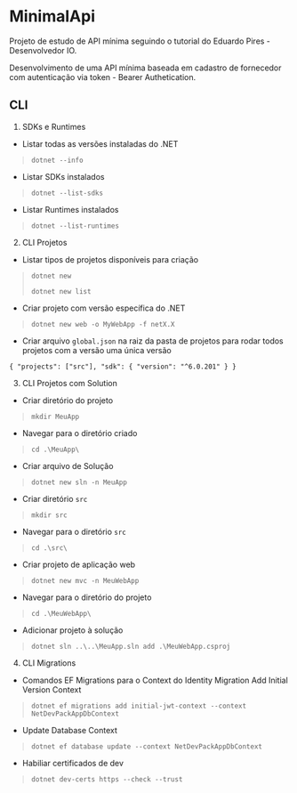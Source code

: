 # MinimalApi
Projeto de estudo de API mínima seguindo o tutorial do Eduardo Pires - Desenvolvedor IO.

Desenvolvimento de uma API mínima baseada em cadastro de fornecedor com autenticação via token - Bearer Authetication.

## CLI 
1. SDKs e Runtimes
- Listar todas as versões instaladas do .NET
> `dotnet --info`

- Listar SDKs instalados
> `dotnet --list-sdks`

- Listar Runtimes instalados
> `dotnet --list-runtimes`

2. CLI Projetos
- Listar tipos de projetos disponíveis para criação
> `dotnet new`
>
> `dotnet new list`

- Criar projeto com versão específica do .NET
> `dotnet new web -o MyWebApp -f netX.X`

- Criar arquivo `global.json` na raiz da pasta de projetos para rodar todos projetos com a versão uma única versão

`{
	"projects": ["src"],
	"sdk": {
		"version": "^6.0.201"
	}
}`

3. CLI Projetos com Solution
- Criar diretório do projeto
> `mkdir MeuApp`

- Navegar para o diretório criado
> `cd .\MeuApp\`

- Criar arquivo de Solução
> `dotnet new sln -n MeuApp`

- Criar diretório `src`
> `mkdir src`

- Navegar para o diretório `src`
> `cd .\src\`

- Criar projeto de aplicação web
> `dotnet new mvc -n MeuWebApp`

- Navegar para o diretório do projeto
> `cd .\MeuWebApp\`

- Adicionar projeto à solução
> `dotnet sln ..\..\MeuApp.sln add .\MeuWebApp.csproj`

4. CLI Migrations
- Comandos EF Migrations para o Context do Identity
Migration Add Initial Version Context
> `dotnet ef migrations add initial-jwt-context --context NetDevPackAppDbContext`

- Update Database Context
> `dotnet ef database update --context NetDevPackAppDbContext`

- Habiliar certificados de dev
> `dotnet dev-certs https --check --trust`
